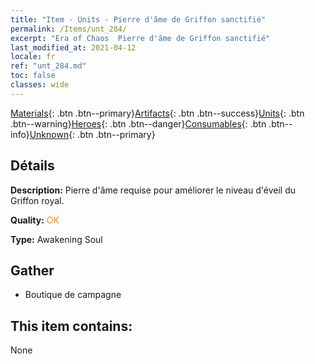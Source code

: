 ```yaml
---
title: "Item - Units - Pierre d'âme de Griffon sanctifié"
permalink: /Items/unt_284/
excerpt: "Era of Chaos  Pierre d'âme de Griffon sanctifié"
last_modified_at: 2021-04-12
locale: fr
ref: "unt_284.md"
toc: false
classes: wide
---
```

 [Materials](/fr/Items/){: .btn .btn--primary}[Artifacts](/fr/Items/Artifacts/){: .btn .btn--success}[Units](/fr/Items/Units/){: .btn .btn--warning}[Heroes](/fr/Items/Heroes/){: .btn .btn--danger}[Consumables](/fr/Items/Consumables/){: .btn .btn--info}[Unknown](/fr/Items/Unknown/){: .btn .btn--primary}

## Détails
 **Description:** Pierre d'âme requise pour améliorer le niveau d'éveil du Griffon royal.

 **Quality:** <span style="color: #FF8C00">OK</span>

 **Type:** Awakening Soul

## Gather

*    Boutique de campagne 

## This item contains:

  None

